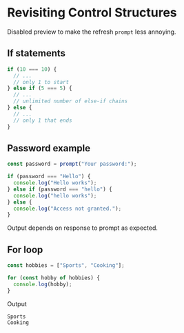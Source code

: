 # Revisiting Control Structures

Disabled preview to make the refresh `prompt` less annoying.

## If statements

```js
if (10 === 10) {
  // ...
  // only 1 to start
} else if (5 === 5) {
  // ...
  // unlimited number of else-if chains
} else {
  // ...
  // only 1 that ends
}

```

## Password example

```js
const password = prompt("Your password:");

if (password === "Hello") {
  console.log("Hello works");
} else if (password === "hello") {
  console.log("hello works");
} else {
  console.log("Access not granted.");
}

```

Output depends on response to prompt as expected.

## For loop

```js
const hobbies = ["Sports", "Cooking"];

for (const hobby of hobbies) {
  console.log(hobby);
}
```

Output

```
Sports 
Cooking 
```
